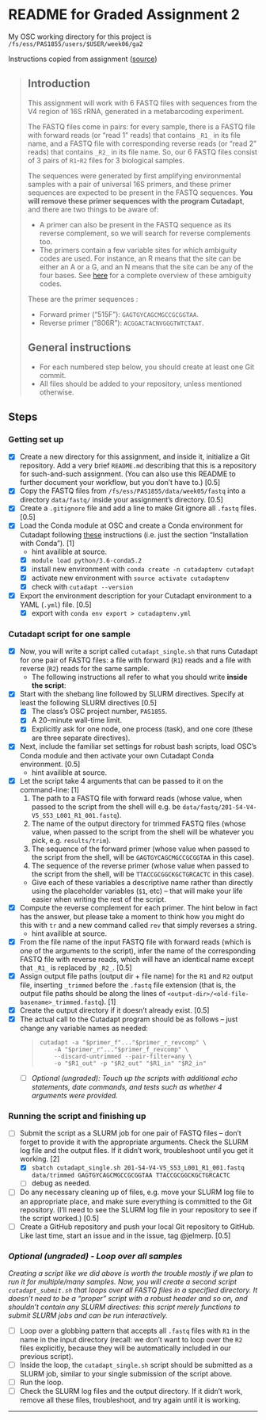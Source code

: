 # README for Graded Assignment 2

My OSC working directory for this project is `/fs/ess/PAS1855/users/$USER/week06/ga2`

Instructions copied from assignment ([source](https://mcic-osu.github.io/pracs-sp21/w06_GA_scripts.html))

> ## Introduction
> 
> This assignment will work with 6 FASTQ files with sequences from the V4 region of 16S rRNA, generated in a metabarcoding experiment.
> 
> The FASTQ files come in pairs: for every sample, there is a FASTQ file with forward reads (or “read 1” reads) that contains `_R1_` in its file name, and a FASTQ file with corresponding reverse reads (or “read 2” reads) that contains `_R2_` in its file name. So, our 6 FASTQ files consist of 3 pairs of `R1`-`R2` files for 3 biological samples.
> 
> The sequences were generated by first amplifying environmental samples with a pair of universal 16S primers, and these primer sequences are expected to be present in the FASTQ sequences. **You will remove these primer sequences with the program Cutadapt**, and there are two things to be aware of:
> - A primer can also be present in the FASTQ sequence as its reverse complement, so we will search for reverse complements too.
> - The primers contain a few variable sites for which ambiguity codes are used. For instance, an R means that the site can be either an A or a G, and an N means that the site can be any of the four bases. See [here](https://droog.gs.washington.edu/parc/images/iupac.html) for a complete overview of these ambiguity codes.
> 
> These are the primer sequences :
> - Forward primer (“515F”): `GAGTGYCAGCMGCCGCGGTAA`.
> - Reverse primer (“806R”): `ACGGACTACNVGGGTWTCTAAT`.
> 
> ## General instructions
> - For each numbered step below, you should create at least one Git commit.
> - All files should be added to your repository, unless mentioned otherwise.

## Steps

### Getting set up

- [X] Create a new directory for this assignment, and inside it, initialize a Git repository. Add a very brief `README.md` describing that this is a repository for such-and-such assignment. (You can also use this README to further document your workflow, but you don’t have to.) [0.5]
- [X] Copy the FASTQ files from `/fs/ess/PAS1855/data/week05/fastq` into a directory `data/fastq/` inside your assignment’s directory. [0.5]
- [X] Create a `.gitignore` file and add a line to make Git ignore all `.fastq` files. [0.5]
- [X] Load the Conda module at OSC and create a Conda environment for Cutadapt following [these](https://cutadapt.readthedocs.io/en/stable/installation.html#installation-with-conda) instructions (i.e. just the section “Installation with Conda”). [1]
  - hint availible at source.
  - [X] `module load python/3.6-conda5.2`
  - [X] install new environment with `conda create -n cutadaptenv cutadapt`
  - [X] activate new environment with `source activate cutadaptenv`
  - [X] check with `cutadapt --version`
- [X] Export the environment description for your Cutadapt environment to a YAML (`.yml`) file. [0.5]
  - [X] export with `conda env export > cutadaptenv.yml`

### Cutadapt script for one sample

- [X] Now, you will write a script called `cutadapt_single.sh` that runs Cutadapt for one pair of FASTQ files: a file with forward (`R1`) reads and a file with reverse (`R2`) reads for the same sample.
  - The following instructions all refer to what you should write **inside the script**:
- [X] Start with the shebang line followed by SLURM directives. Specify at least the following SLURM directives [0.5]
  - [X] The class’s OSC project number, `PAS1855`.
  - [X] A 20-minute wall-time limit.
  - [X] Explicitly ask for one node, one process (task), and one core (these are three separate directives).
- [X] Next, include the familiar set settings for robust bash scripts, load OSC’s Conda module and then activate your own Cutadapt Conda environment. [0.5]
  - hint availible at source.
- [X] Let the script take 4 arguments that can be passed to it on the command-line: [1]
  1. The path to a FASTQ file with forward reads (whose value, when passed to the script from the shell will e.g. be `data/fastq/201-S4-V4-V5_S53_L001_R1_001.fastq`).
  2. The name of the output directory for trimmed FASTQ files (whose value, when passed to the script from the shell will be whatever you pick, e.g. `results/trim`).
  3. The sequence of the forward primer (whose value when passed to the script from the shell, will be `GAGTGYCAGCMGCCGCGGTAA` in this case).
  4. The sequence of the reverse primer (whose value when passed to the script from the shell, will be `TTACCGCGGCKGCTGRCACTC` in this case).
  - Give each of these variables a descriptive name rather than directly using the placeholder variables (`$1`, etc) – that will make your life easier when writing the rest of the script.
- [X] Compute the reverse complement for each primer. The hint below in fact has the answer, but please take a moment to think how you might do this with `tr` and a new command called `rev` that simply reverses a string.
  - hint availible at source.
- [X] From the file name of the input FASTQ file with forward reads (which is one of the arguments to the script), infer the name of the corresponding FASTQ file with reverse reads, which will have an identical name except that `_R1_` is replaced by `_R2_`. [0.5]
- [X] Assign output file paths (output dir + file name) for the `R1` and `R2` output file, inserting `_trimmed` before the `.fastq` file extension (that is, the output file paths should be along the lines of `<output-dir>/<old-file-basename>_trimmed.fastq`). [1]
- [X] Create the output directory if it doesn’t already exist. [0.5]
- [X] The actual call to the Cutadapt program should be as follows – just change any variable names as needed:
  > ```
  > cutadapt -a "$primer_f"..."$primer_r_revcomp" \
  >     -A "$primer_r"..."$primer_f_revcomp" \
  >     --discard-untrimmed --pair-filter=any \
  >     -o "$R1_out" -p "$R2_out" "$R1_in" "$R2_in"
  > ```
  - [ ] *Optional (ungraded): Touch up the scripts with additional echo statements, date commands, and tests such as whether 4 arguments were provided.*

### Running the script and finishing up

- [ ] Submit the script as a SLURM job for one pair of FASTQ files – don’t forget to provide it with the appropriate arguments. Check the SLURM log file and the output files. If it didn’t work, troubleshoot until you get it working. [2]
  - [X] `sbatch cutadapt_single.sh 201-S4-V4-V5_S53_L001_R1_001.fastq data/trimmed GAGTGYCAGCMGCCGCGGTAA TTACCGCGGCKGCTGRCACTC` 
  - [ ] debug as needed.
- [ ] Do any necessary cleaning up of files, e.g. move your SLURM log file to an appropriate place, and make sure everything is committed to the Git repository. (I’ll need to see the SLURM log file in your repository to see if the script worked.) [0.5]
- [ ] Create a GitHub repository and push your local Git repository to GitHub. Like last time, start an issue and in the issue, tag @jelmerp. [0.5]

### *Optional (ungraded) - Loop over all samples*

*Creating a script like we did above is worth the trouble mostly if we plan to run it for multiple/many samples. Now, you will create a second script `cutadapt_submit.sh` that loops over all FASTQ files in a specified directory. It doesn’t need to be a “proper” script with a robust header and so on, and shouldn’t contain any SLURM directives: this script merely functions to submit SLURM jobs and can be run interactively.*

- [ ] Loop over a globbing pattern that accepts all `.fastq` files with `R1` in the name in the input directory (recall: we don’t want to loop over the `R2` files explicitly, because they will be automatically included in our previous script).
- [ ] Inside the loop, the `cutadapt_single.sh` script should be submitted as a SLURM job, similar to your single submission of the script above.
- [ ] Run the loop.
- [ ] Check the SLURM log files and the output directory. If it didn’t work, remove all these files, troubleshoot, and try again until it is working.

---

